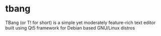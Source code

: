 # tbang
TBang (or T! for short) is a simple yet moderately feature-rich text editor built using Qt5 framework for Debian based GNU/Linux distros
